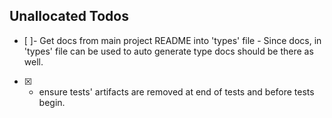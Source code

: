 ## Unallocated Todos
- [ ]- Get docs from main project README into 'types' file - Since docs, in 'types' file can be used to auto generate type docs should be there as well.  
- [x] - ensure tests' artifacts are removed at end of tests and before tests begin.
